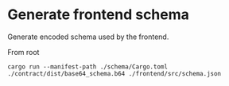 # Generate frontend schema

Generate encoded schema used by the frontend.

From root
```
cargo run --manifest-path ./schema/Cargo.toml ./contract/dist/base64_schema.b64 ./frontend/src/schema.json
```

